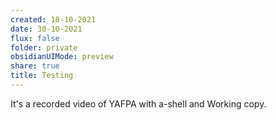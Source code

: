 ```yaml
---
created: 18-10-2021
date: 30-10-2021
flux: false
folder: private
obsidianUIMode: preview
share: true
title: Testing
---
```


It's a recorded video of YAFPA with a-shell and Working copy.